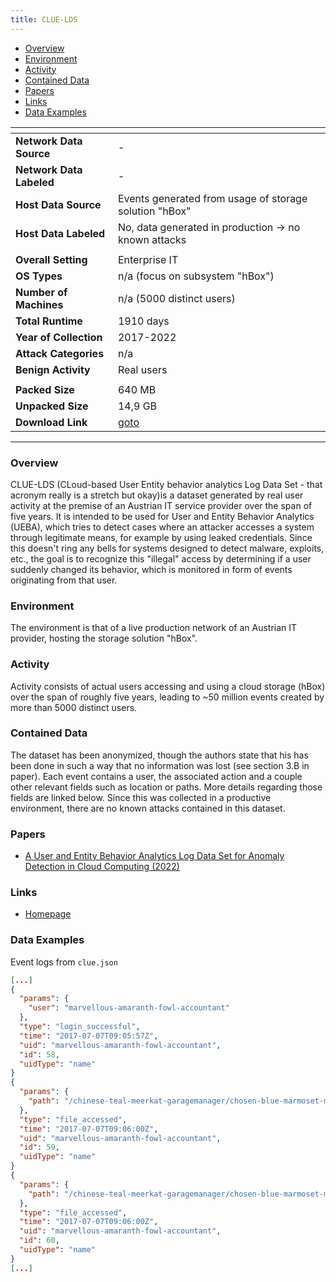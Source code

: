 ```yaml
---
title: CLUE-LDS
---
```


- [Overview](#overview)
- [Environment](#environment)
- [Activity](#activity)
- [Contained Data](#contained-data)
- [Papers](#papers)
- [Links](#links)
- [Data Examples](#data-examples)

| <!-- -->                 | <!-- -->                                                             |
| ------------------------ | -------------------------------------------------------------------- |
| **Network Data Source**  | -                                                                    |
| **Network Data Labeled** | -                                                                    |
| **Host Data Source**     | Events generated from usage of storage solution "hBox"               |
| **Host Data Labeled**    | No, data generated in production -> no known attacks                 |
|                          |                                                                      |
| **Overall Setting**      | Enterprise IT                                                        |
| **OS Types**             | n/a (focus on subsystem "hBox")                                      |
| **Number of Machines**   | n/a (5000 distinct users)                                            |
| **Total Runtime**        | 1910 days                                                            |
| **Year of Collection**   | 2017-2022                                                            |
| **Attack Categories**    | n/a                                                                  |
| **Benign Activity**      | Real users                                                           |
|                          |                                                                      |
| **Packed Size**          | 640 MB                                                               |
| **Unpacked Size**        | 14,9 GB                                                              |
| **Download Link**        | [goto](https://zenodo.org/records/7119953/files/clue.zip?download=1) |

***

### Overview

CLUE-LDS (CLoud-based User Entity behavior analytics Log Data Set - that acronym really is a stretch but okay)is a
dataset generated by real user activity at the premise of an Austrian IT service provider over the span of five years.
It is intended to be used for User and Entity Behavior Analytics (UEBA), which tries to detect cases where an attacker
accesses a system through legitimate means, for example by using leaked credentials.
Since this doesn't ring any bells for systems designed to detect malware, exploits, etc., the goal is to recognize
this "illegal" access by determining if a user suddenly changed its behavior, which is monitored in form of events
originating from that user.

### Environment

The environment is that of a live production network of an Austrian IT provider, hosting the storage solution "hBox".

### Activity

Activity consists of actual users accessing and using a cloud storage (hBox) over the span of roughly five years,
leading to ~50 million events created by more than 5000 distinct users.

### Contained Data

The dataset has been anonymized, though the authors state that his has been done in such a way that no information was
lost (see section 3.B in paper).
Each event contains a user, the associated action and a couple other relevant fields such as location or paths.
More details regarding those fields are linked below.
Since this was collected in a productive environment, there are no known attacks contained in this dataset.

### Papers

- [A User and Entity Behavior Analytics Log Data Set for Anomaly Detection in Cloud Computing (2022)](https://doi.org/10.1109/bigdata55660.2022.10020672)

### Links

- [Homepage](https://zenodo.org/records/7119953)

### Data Examples

Event logs from `clue.json`

```json
[...]
{
  "params": {
    "user": "marvellous-amaranth-fowl-accountant"
  },
  "type": "login_successful",
  "time": "2017-07-07T09:05:57Z",
  "uid": "marvellous-amaranth-fowl-accountant",
  "id": 58,
  "uidType": "name"
}
{
  "params": {
    "path": "/chinese-teal-meerkat-garagemanager/chosen-blue-marmoset-metallurgist/little-scarlet-warbler-reflexologist"
  },
  "type": "file_accessed",
  "time": "2017-07-07T09:06:00Z",
  "uid": "marvellous-amaranth-fowl-accountant",
  "id": 59,
  "uidType": "name"
}
{
  "params": {
    "path": "/chinese-teal-meerkat-garagemanager/chosen-blue-marmoset-metallurgist/thoughtful-blush-meerkat-producesupervisor"
  },
  "type": "file_accessed",
  "time": "2017-07-07T09:06:00Z",
  "uid": "marvellous-amaranth-fowl-accountant",
  "id": 60,
  "uidType": "name"
}
[...]
```